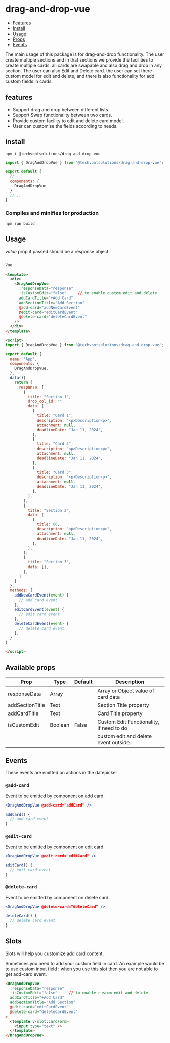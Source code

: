 # drag-and-drop-vue

- [Features](#features)
- [Install](#install)
- [Usage](#usage)
- [Props](#available-props)
- [Events](#events)

The main usage of this package is for drag-and-drop functionality. The user create multiple sections and in that sections we provide the facilities to create multiple cards. all cards are swapable and also drag and drop in any section. 
The user can also Edit and Delete card.
the user can set there custom model for edit and delete, and there is also functionality for add custom fields in cards.

## features

- Support drag and drop between different lists.
- Support Swap functionality between two cards.
- Provide custom facility to edit and delete card model.
- User can customise the fields according to needs.

## install
```
npm i @techvootsolutions/drag-and-drop-vue
```
``` javascript
import { DragAndDropVue } from '@techvootsolutions/drag-and-drop-vue';

export default {
  // ...
  components: {
    DragAndDropVue
  }
  // ...
}
```
### Compiles and minifies for production
```
npm run build
```

## Usage

<DragAndDropVue />

*value* prop if passed should be a response object

``` html

Vue

<template>
  <div>
    <DragAndDropVue
      :responseData="response"
      :isCustomEdit="false"     // to enable custom edit and delete.
      addCardTitle="+Add Card"
      addSectionTitle="Add Section"
      @add-card="addNewCardEvent"
      @edit-card="editCardEvent"
      @delete-card="deleteCardEvent"
    />
  </div>
</template>

<script>
import { DragAndDropVue } from '@techvootsolutions/drag-and-drop-vue';

export default {
  name: "App",
  components: {
    DragAndDropVue,
  },
  data(){
    return {
      response: [
        {
          title: "Section 1",
          drop_col_id: "",
          data: [
            {
              title: "Card 1",
              description: "<p>Description<p>",
              attachment: null,
              deadlineDate: "Jan 11, 2024",
            },
            {
              title: "Card 2",
              description: "<p>Description<p>",
              attachment: null,
              deadlineDate: "Jan 11, 2024",
            },
            {
              title: "Card 3",
              description: "<p>Description<p>",
              attachment: null,
              deadlineDate: "Jan 11, 2024",
            },
          ],
        },
        {
          title: "Section 2",
          data: [
            {
              title: 66,
              description: "<p>Description<p>",
              attachment: null,
              deadlineDate: "Jan 11, 2024",
            },
          ],
        },
        {
          title: "Section 3",
          data: [],
        },
      ]
    }
  },
  methods: {
    addNewCardEvent(event) {
      // add card event
    },
    editCardEvent(event) {
      // edit card event
    },
    deleteCardEvent(event) {
      // delete card event
    },
  }
}

</script>

```

## Available props


| Prop                          | Type            | Default     | Description                              |
|-------------------------------|-----------------|-------------|------------------------------------------|
| responseData                  | Array           |             | Array or Object value of card data       |
| addSectionTitle               | Text            |             | Section Title property                   |
| addCardTitle                  | Text            |             | Card Title property                      |
| isCustomEdit                  | Boolean         | False       | Custom Edit Functionality, if need to do |
|                               |                 |             | custom edit and delete event outside.    |


## Events

These events are emitted on actions in the datepicker

### `@add-card`
Event to be emitted by component on add card.

```jsx
<DragAndDropVue @add-card="addCard" />
```
```ts
addCard() {
  // add card event
}
```

### `@edit-card`
Event to be emitted by component on edit card.

```jsx
<DragAndDropVue @edit-card="editCard" />
```
```ts
editCard() {
  // edit card event
}
```

### `@delete-card`
Event to be emitted by component on delete card.

```jsx
<DragAndDropVue @delete-card="deleteCard" />
```
```ts
deleteCard() {
  // delete card event
}
```


## Slots

Slots will help you customize add card content. 

Sometimes you need to add your custom field in card.
An example would be to use custom input field :
when you use this slot then you are not able to get add-card event.

``` html
<DragAndDropVue
  :responseData="response"
  :isCustomEdit="false"     // to enable custom edit and delete.
  addCardTitle="+Add Card"
  addSectionTitle="Add Section"
  @edit-card="editCardEvent"
  @delete-card="deleteCardEvent"
>
  <template v-slot:cardForm>
    <input type="text" />
  </template>
</DragAndDropVue>
```

